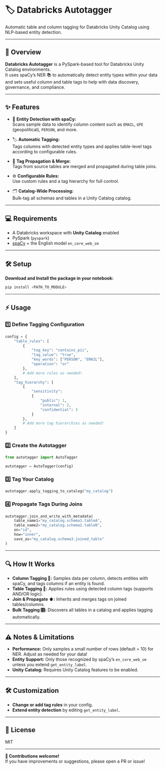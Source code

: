 # 🏷️ Databricks Autotagger

Automatic table and column tagging for Databricks Unity Catalog using NLP-based entity detection.

---

## 🚀 Overview

**Databricks Autotagger** is a PySpark-based tool for Databricks Unity Catalog environments.  
It uses spaCy’s NER 📚 to automatically detect entity types within your data and sets useful column and table tags to help with data discovery, governance, and compliance.

---

## ✨ Features

- 🤖 **Entity Detection with spaCy:**  
  Scans sample data to identify column content such as `EMAIL`, `GPE` (geopolitical), `PERSON`, and more.

- 🏷️ **Automatic Tagging:**  
  Tags columns with detected entity types and applies table-level tags according to configurable rules.

- 🔄 **Tag Propagation & Merge:**  
  Tags from source tables are merged and propagated during table joins.

- ⚙️ **Configurable Rules:**  
  Use custom rules and a tag hierarchy for full control.

- 🗂️ **Catalog-Wide Processing:**  
  Bulk-tag all schemas and tables in a Unity Catalog catalog.

---

## 💻 Requirements

- A Databricks workspace with **Unity Catalog** enabled
- PySpark (`pyspark`)
- [spaCy](https://spacy.io/) + the English model `en_core_web_sm`

---

## 🛠️ Setup

**Download and Install the package in your notebook:**

```python
pip install <PATH_TO_MODULE>
```

---

## ⚡ Usage

### 1️⃣ Define Tagging Configuration

```python
config = {
    "table_rules": [
        {
            "tag_key": "contains_pii",
            "tag_value": "true",
            "key_words": ["PERSON", "EMAIL"],
            "operation": "or"
        },
        # Add more rules as needed!
    ],
    "tag_hierarchy": [
        {
            "sensitivity": 
            {
                "public": 1,
                "internal": 2,
                "confidential": 3
            }
        },
        # Add more tag hierarchies as needed!
    ]
}
```

### 2️⃣ Create the Autotagger

```python
from autotagger import AutoTagger

autotagger = AutoTagger(config)
```

### 3️⃣ Tag Your Catalog

```python
autotagger.apply_tagging_to_catalog("my_catalog")
```

### 4️⃣ Propagate Tags During Joins

```python
autotagger.join_and_write_with_metadata(
    table_name1="my_catalog.schema1.tableA",
    table_name2="my_catalog.schema2.tableB",
    on="id",
    how="inner",
    save_as="my_catalog.schema3.joined_table"
)
```


---

## 🔍 How It Works

- **Column Tagging 🧩:** Samples data per column, detects entities with spaCy, and tags columns if an entity is found.
- **Table Tagging 🚩:** Applies rules using detected column tags (supports AND/OR logic).
- **Join & Propagate ⬆️:** Inherits and merges tags on joined tables/columns.
- **Bulk Tagging 🎛️:** Discovers all tables in a catalog and applies tagging automatically.

---

## ⚠️ Notes & Limitations

- **Performance:** Only samples a small number of rows (default = 10) for NER. Adjust as needed for your data!
- **Entity Support:** Only those recognized by spaCy’s `en_core_web_sm` unless you extend `get_entity_label`.
- **Unity Catalog:** Requires Unity Catalog features to be enabled.

---

## 🛠️ Customization

- **Change or add tag rules** in your config.
- **Extend entity detection** by editing `get_entity_label`.

---

## 📜 License

MIT

---

**🙌 Contributions welcome!**  
If you have improvements or suggestions, please open a PR or issue!




